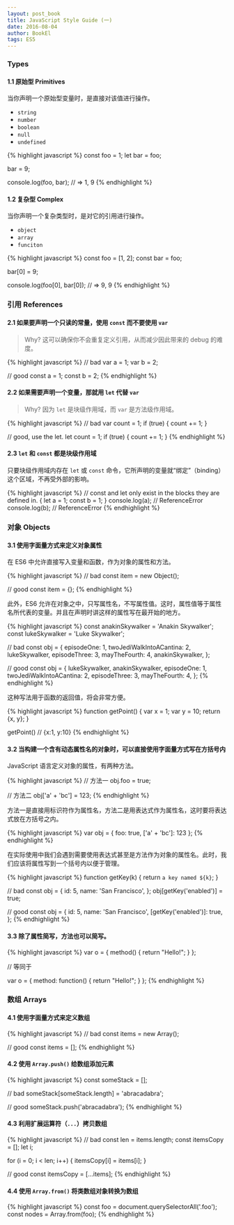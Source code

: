 ```yaml
---
layout: post_book
title: JavaScript Style Guide (一)
date: 2016-08-04
author: BookEl
tags: ES5
---
```


### Types

#### 1.1 原始型 Primitives

当你声明一个原始型变量时，是直接对该值进行操作。

* `string`
* `number`
* `boolean`
* `null`
* `undefined`

{% highlight javascript %}
const foo = 1;
let bar = foo;

bar = 9;

console.log(foo, bar); // => 1, 9
{% endhighlight %}

#### 1.2 复杂型 Complex

当你声明一个复杂类型时，是对它的引用进行操作。

* `object`
* `array`
* `funciton`

{% highlight javascript %}
const foo = [1, 2];
const bar = foo;

bar[0] = 9;

console.log(foo[0], bar[0]); // => 9, 9
{% endhighlight %}

### 引用 References

#### 2.1 如果要声明一个只读的常量，使用 `const` 而不要使用 `var`

> Why? 这可以确保你不会重复定义引用，从而减少因此带来的 debug 的难度。

{% highlight javascript %}
// bad
var a = 1;
var b = 2;

// good
const a = 1;
const b = 2;
{% endhighlight %}

#### 2.2 如果需要声明一个变量，那就用 `let` 代替 `var`

> Why? 因为 `let` 是块级作用域，而 `var` 是方法级作用域。

{% highlight javascript %}
// bad
var count = 1;
if (true) {
  count += 1;
}

// good, use the let.
let count = 1;
if (true) {
  count += 1;
}
{% endhighlight %}


#### 2.3 `let` 和 `const` 都是块级作用域

只要块级作用域内存在 `let` 或 `const` 命令，它所声明的变量就“绑定”（binding）这个区域，不再受外部的影响。

{% highlight javascript %}
// const and let only exist in the blocks they are defined in.
{
  let a = 1;
  const b = 1;
}
console.log(a); // ReferenceError
console.log(b); // ReferenceError
{% endhighlight %}

### 对象 Objects

#### 3.1 使用字面量方式来定义对象属性

在 ES6 中允许直接写入变量和函数，作为对象的属性和方法。

{% highlight javascript %}
// bad
const item = new Object();

// good
const item = {};
{% endhighlight %}

此外，ES6 允许在对象之中，只写属性名，不写属性值。这时，属性值等于属性名所代表的变量。并且在声明时讲这样的属性写在最开始的地方。

{% highlight javascript %}
const anakinSkywalker = 'Anakin Skywalker';
const lukeSkywalker = 'Luke Skywalker';

// bad
const obj = {
  episodeOne: 1,
  twoJediWalkIntoACantina: 2,
  lukeSkywalker,
  episodeThree: 3,
  mayTheFourth: 4,
  anakinSkywalker,
};

// good
const obj = {
  lukeSkywalker,
  anakinSkywalker,
  episodeOne: 1,
  twoJediWalkIntoACantina: 2,
  episodeThree: 3,
  mayTheFourth: 4,
};
{% endhighlight %}

这种写法用于函数的返回值，将会非常方便。

{% highlight javascript %}
function getPoint() {
  var x = 1;
  var y = 10;
  return {x, y};
}

getPoint() // {x:1, y:10}
{% endhighlight %}

#### 3.2 当构建一个含有动态属性名的对象时，可以直接使用字面量方式写在方括号内

JavaScript 语言定义对象的属性，有两种方法。

{% highlight javascript %}
// 方法一
obj.foo = true;

// 方法二
obj['a' + 'bc'] = 123;
{% endhighlight %}

方法一是直接用标识符作为属性名，方法二是用表达式作为属性名，这时要将表达式放在方括号之内。

{% highlight javascript %}
var obj = {
  foo: true,
  ['a' + 'bc']: 123
};
{% endhighlight %}

在实际使用中我们会遇到需要使用表达式甚至是方法作为对象的属性名。此时，我们应该将属性写到一个括号内以便于管理。

{% highlight javascript %}
function getKey(k) {
  return `a key named ${k}`;
}

// bad
const obj = {
  id: 5,
  name: 'San Francisco',
};
obj[getKey('enabled')] = true;

// good
const obj = {
  id: 5,
  name: 'San Francisco',
  [getKey('enabled')]: true,
};
{% endhighlight %}

#### 3.3 除了属性简写，方法也可以简写。

{% highlight javascript %}
var o = {
  method() {
    return "Hello!";
  }
};

// 等同于

var o = {
  method: function() {
    return "Hello!";
  }
};
{% endhighlight %}

### 数组 Arrays

#### 4.1 使用字面量方式来定义数组

{% highlight javascript %}
// bad
const items = new Array();

// good
const items = [];
{% endhighlight %}

#### 4.2 使用 `Array.push()` 给数组添加元素

{% highlight javascript %}
const someStack = [];

// bad
someStack[someStack.length] = 'abracadabra';

// good
someStack.push('abracadabra');
{% endhighlight %}

#### 4.3 利用扩展运算符（`...`）拷贝数组

{% highlight javascript %}
// bad
const len = items.length;
const itemsCopy = [];
let i;

for (i = 0; i < len; i++) {
  itemsCopy[i] = items[i];
}

// good
const itemsCopy = [...items];
{% endhighlight %}

#### 4.4 使用 `Array.from()` 将类数组对象转换为数组

{% highlight javascript %}
const foo = document.querySelectorAll('.foo');
const nodes = Array.from(foo);
{% endhighlight %}






